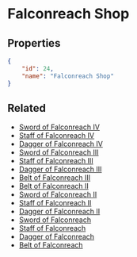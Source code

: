 # Falconreach Shop

<no description available>

## Properties

```json
{
    "id": 24,
    "name": "Falconreach Shop"
}
```

## Related

- [Sword of Falconreach IV](../items/773-sword-of-falconreach-iv.md)
- [Staff of Falconreach IV](../items/774-staff-of-falconreach-iv.md)
- [Dagger of Falconreach IV](../items/775-dagger-of-falconreach-iv.md)
- [Sword of Falconreach III](../items/770-sword-of-falconreach-iii.md)
- [Staff of Falconreach III](../items/771-staff-of-falconreach-iii.md)
- [Dagger of Falconreach III](../items/772-dagger-of-falconreach-iii.md)
- [Belt of Falconreach III](../items/778-belt-of-falconreach-iii.md)
- [Belt of Falconreach II](../items/777-belt-of-falconreach-ii.md)
- [Sword of Falconreach II](../items/767-sword-of-falconreach-ii.md)
- [Staff of Falconreach II](../items/768-staff-of-falconreach-ii.md)
- [Dagger of Falconreach II](../items/769-dagger-of-falconreach-ii.md)
- [Sword of Falconreach](../items/766-sword-of-falconreach.md)
- [Staff of Falconreach](../items/765-staff-of-falconreach.md)
- [Dagger of Falconreach](../items/764-dagger-of-falconreach.md)
- [Belt of Falconreach](../items/776-belt-of-falconreach.md)

